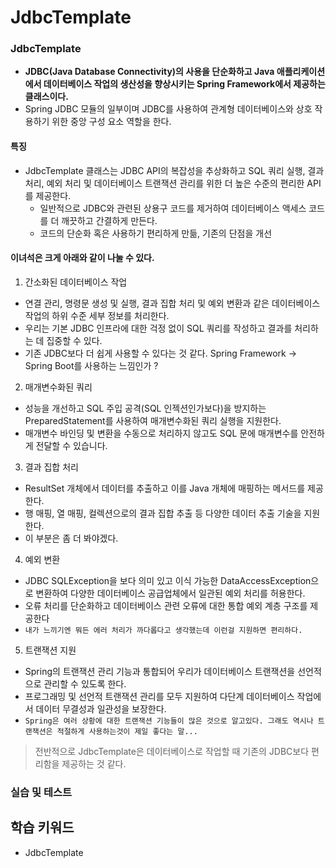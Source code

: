 # JdbcTemplate


### JdbcTemplate
- **JDBC(Java Database Connectivity)의 사용을 단순화하고 Java 애플리케이션에서 데이터베이스 작업의 생산성을 향상시키는 Spring Framework에서 제공하는 클래스이다.**
- Spring JDBC 모듈의 일부이며 JDBC를 사용하여 관계형 데이터베이스와 상호 작용하기 위한 중앙 구성 요소 역할을 한다.

#### 특징
- JdbcTemplate 클래스는 JDBC API의 복잡성을 추상화하고 SQL 쿼리 실행, 결과 처리, 예외 처리 및 데이터베이스 트랜잭션 관리를 위한 더 높은 수준의 편리한 API를 제공한다.
    - 일반적으로 JDBC와 관련된 상용구 코드를 제거하여 데이터베이스 액세스 코드를 더 깨끗하고 간결하게 만든다.
    - 코드의 단순화 혹은 사용하기 편리하게 만듦, 기존의 단점을 개선

#### 이녀석은 크게 아래와 같이 나눌 수 있다.
1. 간소화된 데이터베이스 작업
  - 연결 관리, 명령문 생성 및 실행, 결과 집합 처리 및 예외 변환과 같은 데이터베이스 작업의 하위 수준 세부 정보를 처리한다. 
  - 우리는 기본 JDBC 인프라에 대한 걱정 없이 SQL 쿼리를 작성하고 결과를 처리하는 데 집중할 수 있다.
  - 기존 JDBC보다 더 쉽게 사용할 수 있다는 것 같다. Spring Framework -> Spring Boot를 사용하는 느낌인가 ?

2. 매개변수화된 쿼리
  - 성능을 개선하고 SQL 주입 공격(SQL 인젝션인가보다)을 방지하는 PreparedStatement를 사용하여 매개변수화된 쿼리 실행을 지원한다. 
  - 매개변수 바인딩 및 변환을 수동으로 처리하지 않고도 SQL 문에 매개변수를 안전하게 전달할 수 있습니다.

3. 결과 집합 처리
  - ResultSet 개체에서 데이터를 추출하고 이를 Java 개체에 매핑하는 메서드를 제공한다. 
  - 행 매핑, 열 매핑, 컬렉션으로의 결과 집합 추출 등 다양한 데이터 추출 기술을 지원한다.
  - 이 부분은 좀 더 봐야겠다.

4. 예외 변환
  - JDBC SQLException을 보다 의미 있고 이식 가능한 DataAccessException으로 변환하여 다양한 데이터베이스 공급업체에서 일관된 예외 처리를 허용한다. 
  - 오류 처리를 단순화하고 데이터베이스 관련 오류에 대한 통합 예외 계층 구조를 제공한다
  - `내가 느끼기엔 뭐든 에러 처리가 까다롭다고 생각했는데 이런걸 지원하면 편리하다.`

5. 트랜잭션 지원
  - Spring의 트랜잭션 관리 기능과 통합되어 우리가 데이터베이스 트랜잭션을 선언적으로 관리할 수 있도록 한다. 
  - 프로그래밍 및 선언적 트랜잭션 관리를 모두 지원하여 다단계 데이터베이스 작업에서 데이터 무결성과 일관성을 보장한다.
  - `Spring은 여러 상황에 대한 트랜잭션 기능들이 많은 것으로 알고있다. 그래도 역시나 트랜잭션은 적절하게 사용하는것이 제일 좋다는 말...`


> 전반적으로 JdbcTemplate은 데이터베이스로 작업할 때 기존의 JDBC보다 편리함을 제공하는 것 같다.


### 실습 및 테스트

## 학습 키워드
- JdbcTemplate